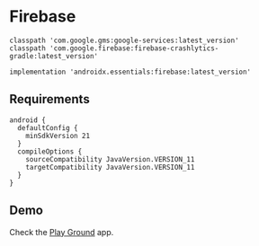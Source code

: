 # Firebase
```
classpath 'com.google.gms:google-services:latest_version'
classpath 'com.google.firebase:firebase-crashlytics-gradle:latest_version'
```
```
implementation 'androidx.essentials:firebase:latest_version'
```
## Requirements
```
android {
  defaultConfig {
    minSdkVersion 21
  }
  compileOptions {
    sourceCompatibility JavaVersion.VERSION_11
    targetCompatibility JavaVersion.VERSION_11
  }
}
```
## Demo
Check the [Play Ground](/app/src/main/java/androidx/essentials/playground) app.
